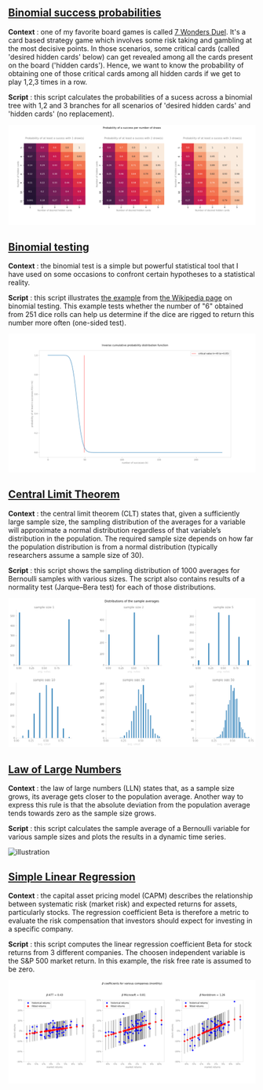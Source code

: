 ## [Binomial success probabilities](https://github.com/gabriellegall/Python_Portfolio/blob/main/Binomial-success-probabilities/binomial_success_probabilities.py)
**Context** : one of my favorite board games is called [7 Wonders Duel](https://board-games-galore.fandom.com/wiki/7_Wonders:_Duel). It's a card based strategy game which involves some risk taking and gambling at the most decisive points. In those scenarios, some critical cards (called 'desired hidden cards' below) can get revealed among all the cards present on the board ('hidden cards'). Hence, we want to know the probability of obtaining one of those critical cards among all hidden cards if we get to play 1,2,3 times in a row. 

**Script** : this script calculates the probabilities of a sucess across a binomial tree with 1,2 and 3 branches for all scenarios of 'desired hidden cards' and 'hidden cards' (no replacement).

![illustration](https://github.com/gabriellegall/Python_Portfolio/blob/main/images/image4.PNG?raw=true)

## [Binomial testing](https://github.com/gabriellegall/Python_Portfolio/blob/main/Binomial-testing/binomial_testing.py)
**Context** : the binomial test is a simple but powerful statistical tool that I have used on some occasions to confront certain hypotheses to a statistical reality.

**Script** : this script illustrates [the example](https://github.com/gabriellegall/Python_Portfolio/blob/main/images/image6.PNG?raw=true) from [the Wikipedia page](https://en.wikipedia.org/wiki/Binomial_test) on binomial testing. This example tests whether the number of "6" obtained from 251 dice rolls can help us determine if the dice are rigged to return this number more often (one-sided test).

![illustration](https://github.com/gabriellegall/Python_Portfolio/blob/main/images/image5.PNG?raw=true)

## [Central Limit Theorem](https://github.com/gabriellegall/Python_Portfolio/blob/main/Central-limit-theorem/central_limit_theorem.py)

**Context** : the central limit theorem (CLT) states that, given a sufficiently large sample size, the sampling distribution of the averages for a variable will approximate a normal distribution regardless of that variable’s distribution in the population. The required sample size depends on how far the population distribution is from a normal distribution (typically researchers assume a sample size of 30).

**Script** : this script shows the sampling distribution of 1000 averages for Bernoulli samples with various sizes. The script also contains results of a normality test (Jarque–Bera test) for each of those distributions.

![illustration](https://github.com/gabriellegall/Python_Portfolio/blob/main/images/image3.PNG?raw=true)

## [Law of Large Numbers](https://github.com/gabriellegall/Python_Portfolio/blob/main/Law-of-large-numbers/law_of_large_numbers_animated_v1.py)

**Context** : the law of large numbers (LLN) states that, as a sample size grows, its average gets closer to the population average. Another way to express this rule is that the absolute deviation from the population average tends towards zero as the sample size grows.

**Script** : this script calculates the sample average of a Bernoulli variable for various sample sizes and plots the results in a dynamic time series.

![illustration](https://github.com/gabriellegall/Python_Portfolio/blob/main/images/image2.GIF?raw=true)

## [Simple Linear Regression](https://github.com/gabriellegall/Python_Portfolio/blob/main/Simple-linear-regressions/simple_linear_regressions.py)

**Context** : the capital asset pricing model (CAPM) describes the relationship between systematic risk (market risk) and expected returns for assets, particularly stocks. The regression coefficient Beta is therefore a metric to evaluate the risk compensation that investors should expect for investing in a specific company.

**Script** : this script computes the linear regression coefficient Beta for stock returns from 3 different companies. The choosen independent variable is the S&P 500 market return. In this example, the risk free rate is assumed to be zero.

![illustration](https://github.com/gabriellegall/Python_Portfolio/blob/main/images/image1.PNG?raw=true)
